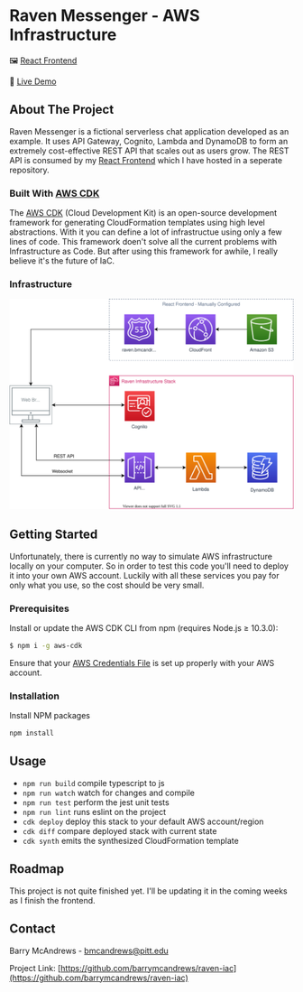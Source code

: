 # Raven Messenger - AWS Infrastructure

🖼️ [React Frontend](https://github.com/barrymcandrews/raven-react)

🚀 [Live Demo](https://raven.bmcandrews.com)


<!-- ABOUT THE PROJECT -->
## About The Project
Raven Messenger is a fictional serverless chat application developed as an example. It uses API Gateway, Cognito, Lambda and DynamoDB to form an extremely cost-effective REST API that scales out as users grow. The REST API is consumed by my [React Frontend](https://github.com/barrymcandrews/raven-react) which I have hosted in a seperate repository.

### Built With [AWS CDK](https://github.com/aws/aws-cdk)
The [AWS CDK](https://github.com/aws/aws-cdk) (Cloud Development Kit) is an open-source development framework for generating CloudFormation templates using high level abstractions. With it you can define a lot of infrastructue using only a few lines of code. This framework doen't solve all the current problems with Infrastructure as Code. But after using this framework for awhile, I really believe it's the future of IaC.

### Infrastructure
<p align="center">
  <img src="docs/raven-diagram.svg">
</p>


<!-- GETTING STARTED -->
## Getting Started

Unfortunately, there is currently no way to simulate AWS infrastructure locally on your computer. So in order to test this code you'll need to deploy it into your own AWS account. Luckily with all these services you pay for only what you use, so the cost should be very small.

### Prerequisites

Install or update the AWS CDK CLI from npm (requires Node.js ≥ 10.3.0):
```sh
$ npm i -g aws-cdk
```

Ensure that your [AWS Credentials File](https://docs.aws.amazon.com/cli/latest/userguide/cli-configure-files.html) is set up properly with your AWS account.

### Installation

Install NPM packages
```sh
npm install
```

<!-- USAGE EXAMPLES -->
## Usage

 * `npm run build`   compile typescript to js
 * `npm run watch`   watch for changes and compile
 * `npm run test`    perform the jest unit tests
 * `npm run lint`    runs eslint on the project
 * `cdk deploy`      deploy this stack to your default AWS account/region
 * `cdk diff`        compare deployed stack with current state
 * `cdk synth`       emits the synthesized CloudFormation template

<!-- ROADMAP -->
## Roadmap

This project is not quite finished yet. I'll be updating it in the coming weeks as I finish the frontend.



<!-- CONTACT -->
## Contact

Barry McAndrews - bmcandrews@pitt.edu

Project Link: [https://github.com/barrymcandrews/raven-iac](https://github.com/barrymcandrews/raven-iac)
